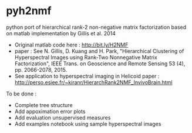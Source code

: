 # pyh2nmf

python port of hierarchical rank-2 non-negative matrix factorization 
based on matlab implementation by Gillis et al. 2014

* Original matlab code here : http://bit.ly/H2NMF
* paper : See N. Gillis, D. Kuang and H. Park, "Hierarchical Clustering of Hyperspectral Images using Rank-Two Nonnegative Matrix Factorization", IEEE Trans. on Geoscience and Remote Sensing 53 (4), pp. 2066-2078, 2015.
* See application to hyperspectral imaging in Helicoid paper : http://perso.esiee.fr/~kiranr/HierarchRank2NMF_InvivoBrain.html

To be done : 
- Complete tree structure
- Add appoximation error plots
- Add evaluation unsupervised measures
- Add examples notebook using sample hyperspectral images

